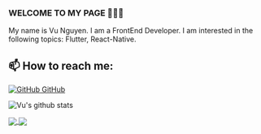 ### WELCOME TO MY PAGE 👋👋👋
My name is Vu Nguyen. I am a FrontEnd Developer. I am interested in the following topics: Flutter, React-Native.<br>
## 📫 How to reach me: 
[![GitHub](https://i.stack.imgur.com/tskMh.png) GitHub](https://github.com/sigourney-dev/)

![Vu's github stats](https://github-readme-stats-git-masterrstaa-rickstaa.vercel.app/api?username=sigourney-dev&show_icons=true&theme=tokyonight&hide=contribs,prs,issues)

<div style={display: 'flex', flex-wrap: 'wrap', justify-content: 'space-around'}>
  <a href="https://github.com/sigourney-dev/hear-me-ts/">
  <!-- Change the `github-readme-stats.anuraghazra1.vercel.app` to `github-readme-stats.vercel.app`  -->
  <img align="center" src="https://github-readme-stats.vercel.app/api/pin/?username=sigourney-dev&repo=hear-me-ts&theme=radical" />
</a>

<a href="https://github.com/sigourney-dev/bccp/">
  <!-- Change the `github-readme-stats.anuraghazra1.vercel.app` to `github-readme-stats.vercel.app`  -->
  <img align="center" src="https://github-readme-stats.vercel.app/api/pin/?username=sigourney-dev&repo=bccp&theme=radical" />
</a>
</div>

